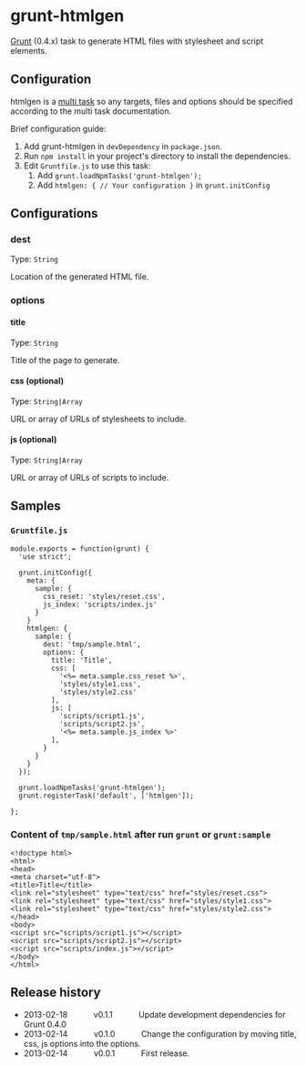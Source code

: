 # grunt-htmlgen

[Grunt](http://gruntjs.com) (0.4.x) task to generate HTML files with stylesheet and script elements.

## Configuration

htmlgen is a [multi task](https://github.com/gruntjs/grunt/wiki/Configuring-tasks) so any targets, files and options should be specified according to the multi task documentation.

Brief configuration guide:

1. Add grunt-htmlgen in ``devDependency`` in ``package.json``.
2. Run ``npm install`` in your project's directory to install the dependencies.
3. Edit ``Gruntfile.js`` to use this task:
    1. Add ``grunt.loadNpmTasks('grunt-htmlgen');``
    2. Add ``htmlgen: { // Your configuration }`` in ``grunt.initConfig``

## Configurations

### dest

Type: `String`

Location of the generated HTML file.

### options

#### title

Type: `String`

Title of the page to generate.

#### css (optional)

Type: `String|Array`

URL or array of URLs of stylesheets to include.

#### js (optional)

Type: `String|Array`

URL or array of URLs of scripts to include.

## Samples

### ``Gruntfile.js``

    module.exports = function(grunt) {
      'use strict';

      grunt.initConfig({
        meta: {
          sample: {
            css_reset: 'styles/reset.css',
            js_index: 'scripts/index.js'
          }
        }
        htmlgen: {
          sample: {
            dest: 'tmp/sample.html',
            options: {
              title: 'Title',
              css: [
                '<%= meta.sample.css_reset %>',
                'styles/style1.css',
                'styles/style2.css'
              ],
              js: [
                'scripts/script1.js',
                'scripts/script2.js',
                '<%= meta.sample.js_index %>'
              ],
            }
          }
        }
      });

      grunt.loadNpmTasks('grunt-htmlgen');
      grunt.registerTask('default', ['htmlgen']);

    };

### Content of ``tmp/sample.html`` after run ``grunt`` or ``grunt:sample``

    <!doctype html>
    <html>
    <head>
    <meta charset="utf-8">
    <title>Title</title>
    <link rel="stylesheet" type="text/css" href="styles/reset.css">
    <link rel="stylesheet" type="text/css" href="styles/style1.css">
    <link rel="stylesheet" type="text/css" href="styles/style2.css">
    </head>
    <body>
    <script src="scripts/script1.js"></script>
    <script src="scripts/script2.js"></script>
    <script src="scripts/index.js"></script>
    </body>
    </html>

## Release history

* 2013-02-18    v0.1.1    Update development dependencies for Grunt 0.4.0
* 2013-02-14    v0.1.0    Change the configuration by moving title, css, js options into the options.
* 2013-02-14    v0.0.1    First release.
